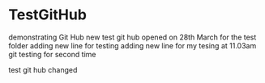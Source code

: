 # TestGitHub
demonstrating Git Hub
new test git hub opened on 28th March
for the test folder adding new line for testing
adding new line for my tesing at 11.03am
git testing for second time

test git hub changed
